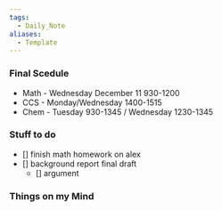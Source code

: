 ```yaml
---
tags:
  - Daily_Note
aliases:
  - Template
---
```

### Final Scedule
- Math - Wednesday December 11 930-1200
- CCS - Monday/Wednesday 1400-1515
- Chem - Tuesday 930-1345 / Wednesday 1230-1345
### Stuff to do
- [] finish math homework on alex
- []  background report final draft
   - [] argument 
### Things on my Mind